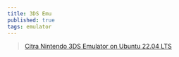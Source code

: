 ```yaml
---
title: 3DS Emu
published: true
tags: emulator
---
```

> [Citra Nintendo 3DS Emulator on Ubuntu 22.04 LTS](https://idroot.us/install-citra-nintendo-3ds-emulator-ubuntu-22-04/)
